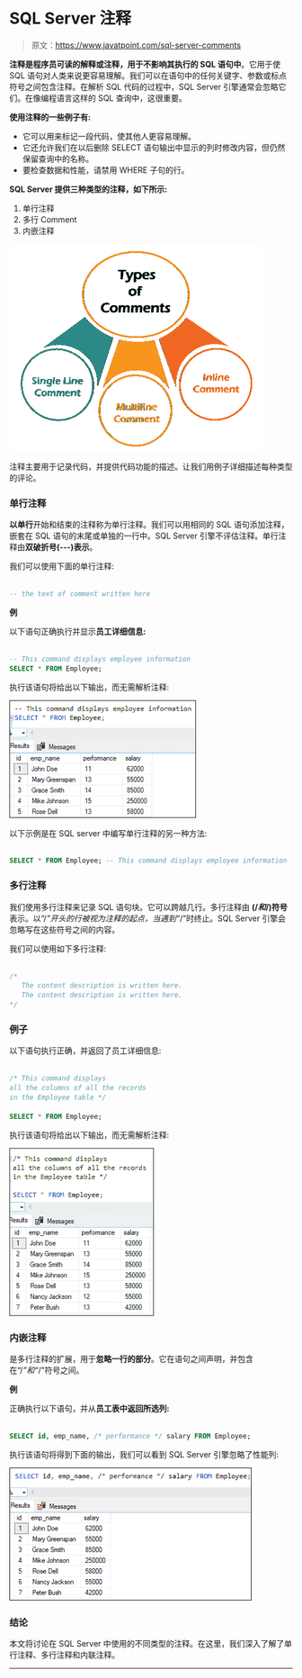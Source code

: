 # SQL Server 注释

> 原文：<https://www.javatpoint.com/sql-server-comments>

**注释是程序员可读的解释或注释，用于不影响其执行的 SQL 语句中**。它用于使 SQL 语句对人类来说更容易理解。我们可以在语句中的任何关键字、参数或标点符号之间包含注释。在解析 SQL 代码的过程中，SQL Server 引擎通常会忽略它们。在像编程语言这样的 SQL 查询中，这很重要。

**使用注释的一些例子有:**

*   它可以用来标记一段代码，使其他人更容易理解。
*   它还允许我们在以后删除 SELECT 语句输出中显示的列时修改内容，但仍然保留查询中的名称。
*   要检查数据和性能，请禁用 WHERE 子句的行。

**SQL Server 提供三种类型的注释，如下所示:**

1.  单行注释
2.  多行 Comment
3.  内嵌注释

![SQL Server Comments](img/1a24c17aaa3c47f4e32cd403e89af182.png)

注释主要用于记录代码，并提供代码功能的描述。让我们用例子详细描述每种类型的评论。

### 单行注释

**以单行**开始和结束的注释称为单行注释。我们可以用相同的 SQL 语句添加注释，嵌套在 SQL 语句的末尾或单独的一行中。SQL Server 引擎不评估注释。单行注释由**双破折号(---)表示**。

我们可以使用下面的单行注释:

```sql

-- the text of comment written here

```

**例**

以下语句正确执行并显示**员工详细信息:**

```sql

-- This command displays employee information
SELECT * FROM Employee;

```

执行该语句将给出以下输出，而无需解析注释:

![SQL Server Comments](img/f11914675f19a4767d9add7988d3eec7.png)

以下示例是在 SQL server 中编写单行注释的另一种方法:

```sql

SELECT * FROM Employee; -- This command displays employee information

```

### 多行注释

我们使用多行注释来记录 SQL 语句块。它可以跨越几行。多行注释由 **(/*和*/)符号**表示。以“/*”开头的行被视为注释的起点，当遇到“*/”时终止。SQL Server 引擎会忽略写在这些符号之间的内容。

我们可以使用如下多行注释:

```sql

/*   
   The content description is written here.   
   The content description is written here.  
*/

```

### 例子

以下语句执行正确，并返回了员工详细信息:

```sql

/* This command displays 
all the columns of all the records 
in the Employee table */  

SELECT * FROM Employee;

```

执行该语句将给出以下输出，而无需解析注释:

![SQL Server Comments](img/1b255496a52234ea03537fb9bb22e092.png)

### 内嵌注释

是多行注释的扩展，用于**忽略一行的部分**。它在语句之间声明，并包含在“/*”和“*/”符号之间。

**例**

正确执行以下语句，并从**员工表中返回所选列:**

```sql

SELECT id, emp_name, /* performance */ salary FROM Employee;

```

执行该语句将得到下面的输出，我们可以看到 SQL Server 引擎忽略了性能列:

![SQL Server Comments](img/50dfca431ad2902cf47489cf21136b4e.png)

### 结论

本文将讨论在 SQL Server 中使用的不同类型的注释。在这里，我们深入了解了单行注释、多行注释和内联注释。

* * *